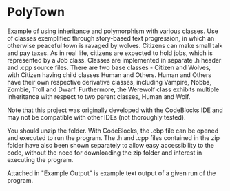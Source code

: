 # PolyTown

Example of using inheritance and polymorphism with various classes.
Use of classes exemplified through story-based text progression, in which
an otherwise peaceful town is ravaged by wolves. Citizens can make small talk and pay taxes.
As in real life, citizens are expected to hold jobs, which is represented by a Job class.
Classes are implemented in separate .h header and .cpp source files. 
There are two base classes - Citizen and Wolves, with Citizen having child classes Human and Others. 
Human and Others have their own respective derivative classes, including Vampire, Nobbs, Zombie, 
Troll and Dwarf. Furthermore, the Werewolf class exhibits multiple inheritance with respect to
two parent classes, Human and Wolf. 

Note that this project was originally developed with the CodeBlocks IDE and may not be compatible with
other IDEs (not thoroughly tested). 

You should unzip the folder. With CodeBlocks, the .cbp file can be opened and executed to run the program. 
The .h and .cpp files contained in the zip folder have also been shown separately to allow easy accessibility to the code, without the
need for downloading the zip folder and interest in executing the program. 

Attached in "Example Output" is example text output of a given run of the program. 
